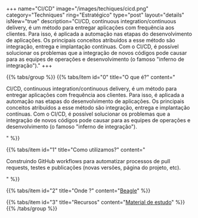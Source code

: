 +++
name="CI/CD"
image="/images/techiques/cicd.png"
category="Techniques"
ring="Estratégico"
type="post"
layout="details"
isNew="true"
description="CI/CD, continuous integration/continuous delivery, é um método para entregar aplicações com frequência aos clientes. Para isso, é aplicada a automação nas etapas do desenvolvimento de aplicações. Os principais conceitos atribuídos a esse método são integração, entrega e implantação contínuas. Com o CI/CD, é possível solucionar os problemas que a integração de novos códigos pode causar para as equipes de operações e desenvolvimento (o famoso "inferno de integração")."
+++

{{% tabs/group %}}
  {{% tabs/item id="0" title="O que é?" content="<p>CI/CD, continuous integration/continuous delivery, é um método para entregar aplicações com frequência aos clientes. Para isso, é aplicada a automação nas etapas do desenvolvimento de aplicações. Os principais conceitos atribuídos a esse método são integração, entrega e implantação contínuas. Com o CI/CD, é possível solucionar os problemas que a integração de novos códigos pode causar para as equipes de operações e desenvolvimento (o famoso "inferno de integração").</p>" %}}
  
  {{% tabs/item id="1" title="Como utilizamos?" content="<p>Construindo GitHub workflows para automatizar processos de pull requests, testes e publicações (novas versões, página do projeto, etc).</p>" %}}
  
  {{% tabs/item id="2" title="Onde ?" content="<a href='https://usebeagle.io/' target='_blank'>Beagle</a>" %}}

  {{% tabs/item id="3" title="Recursos" content="<a href='https://www.redhat.com/pt-br/topics/devops/what-is-ci-cd' target='_blank'>Material de estudo</a>" %}}
{{% /tabs/group %}}